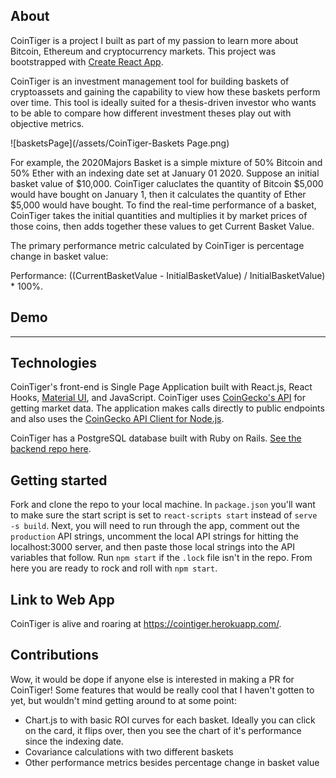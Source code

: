 

## About

CoinTiger is a project I built as part of my passion to learn more about Bitcoin, Ethereum and cryptocurrency markets. This project was bootstrapped with [Create React App](https://github.com/facebook/create-react-app).

CoinTiger is an investment management tool for building baskets of cryptoassets and gaining the capability to view how these baskets perform over time. This tool is ideally suited for a thesis-driven investor who wants to be able to compare how different investment theses play out with objective metrics. 

![basketsPage](/assets/CoinTiger-Baskets Page.png) 

For example, the 2020Majors Basket is a simple mixture of 50% Bitcoin and 50% Ether with an indexing date set at January 01 2020. Suppose an initial basket value of $10,000. CoinTiger caluclates the quantity of Bitcoin $5,000 would have bought on January 1, then it calculates the quantity of Ether $5,000 would have bought. To find the real-time performance of a basket, CoinTiger takes the initial quantities and multiplies it by market prices of those coins, then adds together these values to get Current Basket Value.


The primary performance metric calculated by CoinTiger is percentage change in basket value:

Performance: ((CurrentBasketValue - InitialBasketValue) / InitialBasketValue) * 100%.

## Demo

__________

## Technologies 
CoinTiger's front-end is Single Page Application built with React.js, React Hooks, [Material UI](https://material-ui.com/), and JavaScript. CoinTiger uses [CoinGecko's API](https://www.coingecko.com/en/api) for getting market data. The application makes calls directly to public endpoints and also uses the [CoinGecko API Client for Node.js](https://github.com/miscavage/CoinGecko-API).

CoinTiger has a PostgreSQL database built with Ruby on Rails. [See the backend repo here](https://github.com/Clariti23/coin-tiger-backend). 

## Getting started
Fork and clone the repo to your local machine. In ```package.json``` you'll want to make sure the start script is set to ```react-scripts start``` instead of ```serve -s build```. Next, you will need to run through the app, comment out the ```production``` API strings, uncomment the local API strings for hitting the localhost:3000 server, and then paste those local strings into the API variables that follow. 
Run ```npm start``` if the ```.lock``` file isn't in the repo. From here you are ready to rock and roll with ```npm start```. 


## Link to Web App 
CoinTiger is alive and roaring at https://cointiger.herokuapp.com/. 

## Contributions  
Wow, it would be dope if anyone else is interested in making a PR for CoinTiger! Some features that would be really cool that I haven't gotten to yet, but wouldn't mind getting around to at some point:
- Chart.js to with basic ROI curves for each basket. Ideally you can click on the card, it flips over, then you see the chart of it's performance since the indexing date. 
- Covariance calculations with two different baskets
- Other performance metrics besides percentage change in basket value

